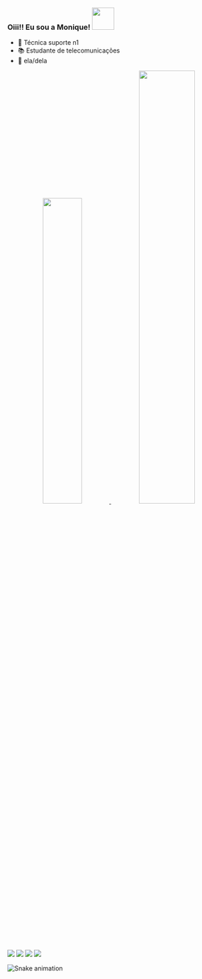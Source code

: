 ### Oiii!! Eu sou a Monique! <img src="https://media.giphy.com/media/mGcNjsfWAjY5AEZNw6/giphy.gif" width="50"></h2>

- 🔭 Técnica suporte n1
- 📚 Estudante de telecomunicações
- 💜 ela/dela
<div align="center">
  <a href="https://github.com/monirqx">
  <img width="42%" src="https://github-readme-stats.vercel.app/api?username=monirqx&show_icons=true&theme=synthwave&include_all_commits=true&count_private=true"/>
  <img width="50%" src="https://github-readme-stats.vercel.app/api/top-langs/?username=monirqx&layout=compact&langs_count=7&theme=synthwave"/>
 
</div>

## 

<div>

  <a href="https://instagram.com/monirq" target="_blank"><img src="https://img.shields.io/badge/-Instagram-%23E4405F?style=for-the-badge&logo=instagram&logoColor=white" target="_blank"></a>
  <a href = "mailto:moniquepachecoj@gmail.com"><img src="https://img.shields.io/badge/-Gmail-%23333?style=for-the-badge&logo=gmail&logoColor=white" target="_blank"></a>
  <a href= "https://www.twitter.com/monirqx"><img src="https://img.shields.io/badge/Twitter-1DA1F2?style=for-the-badge&logo=twitter&logoColor=white" target="_blank"></a>
  <a href="https://www.linkedin.com/in/monique-pacheco-927349218/" target="_blank"><img src="https://img.shields.io/badge/-LinkedIn-%230077B5?style=for-the-badge&logo=linkedin&logoColor=white" target="_blank"></a>
 
 ![Snake animation](https://github.com/rafaballerini/monirqx/blob/output/github-contribution-grid-snake.svg)

 </div>
